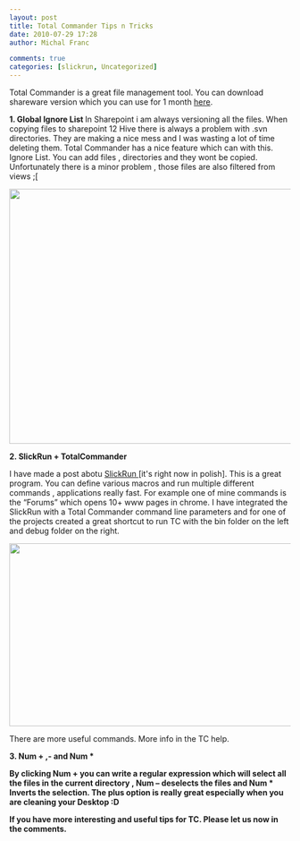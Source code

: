 ```yaml
---
layout: post
title: Total Commander Tips n Tricks
date: 2010-07-29 17:28
author: Michal Franc

comments: true
categories: [slickrun, Uncategorized]
---
```

Total Commander is a great file management tool. You can download shareware version which you can use for 1 month <a href="http://www.ghisler.com/">here</a>. 

<strong>1. Global Ignore List </strong>
In Sharepoint i am always versioning all the files. When copying files to sharepoint 12 Hive there is always a problem with .svn directories. They are making a nice mess and I was wasting a lot of time deleting them. Total Commander has a nice feature which can with this. Ignore List. You can add files , directories  and they wont be copied. Unfortunately there is a minor problem , those files are also filtered from views ;[


<a href="http://lammichalfranc.files.wordpress.com/2010/07/ignore-list.png"><img src="http://lammichalfranc.files.wordpress.com/2010/07/ignore-list.png" alt="" title="ignore list" width="564" height="456" class="aligncenter size-full wp-image-466" /></a>


<strong>2. SlickRun + TotalCommander</strong>

I have made a post abotu  <a href="http://lammichalfranc.wordpress.com/2009/11/23/slickrun/"> SlickRun </a> [it's right now in polish]. This is a great program. You can define various macros and run multiple different commands , applications really fast. For example one of mine commands is the “Forums” which opens 10+ www pages in chrome. I have integrated the SlickRun with a Total Commander command line parameters and for one of the projects created a great shortcut to run TC with the bin folder on the left and debug folder on the right.

<a href="http://lammichalfranc.files.wordpress.com/2010/07/totalcommander.png"><img src="http://lammichalfranc.files.wordpress.com/2010/07/totalcommander.png" alt="" title="TotalCommander" width="583" height="327" class="aligncenter size-full wp-image-467" /></a>



There are more useful commands. More info in the TC help.

<strong>3. Num + ,- and  Num *<strong>

By clicking Num +  you can write a regular expression which will select all the files in the current directory , Num – deselects the files and Num * Inverts the selection. The plus option is really great especially when you are cleaning your Desktop :D

If you have more interesting and useful tips for TC. Please let us now in the comments.
